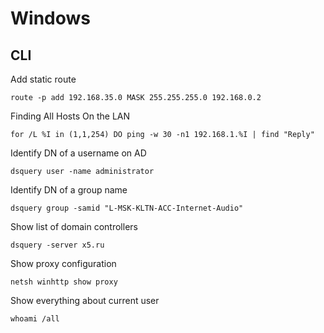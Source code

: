 # Windows

## CLI
Add static route
```
route -p add 192.168.35.0 MASK 255.255.255.0 192.168.0.2
```

Finding All Hosts On the LAN
```
for /L %I in (1,1,254) DO ping -w 30 -n1 192.168.1.%I | find "Reply"
```

Identify DN of a username on AD
```
dsquery user -name administrator
```

Identify DN of a group name
```
dsquery group -samid "L-MSK-KLTN-ACC-Internet-Audio"
```

Show list of domain controllers
```
dsquery -server x5.ru
```

Show proxy configuration
```
netsh winhttp show proxy
```

Show everything about current user
```
whoami /all
```